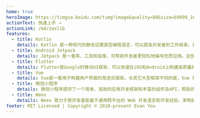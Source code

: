 ```yaml
---
home: true
heroImage: https://timgsa.baidu.com/timg?image&quality=80&size=b9999_10000&sec=1565685573899&di=7d6712049b61b6167115e51e688f64eb&imgtype=0&src=http%3A%2F%2Fimg.zcool.cn%2Fcommunity%2F0168725aefcac0a801206aba354608.gif
actionText: 快速上手 →
actionLink: /md/zwslib
features:
  - title: Kotlin
    details: Kotlin 是一种现代的静态设置类型编程语言，可以提高开发者的工作效率，并提升开发者的工作愉悦度。
  - title: Android Jetpack
    details: Jetpack 是一套库、工具和指南，可帮助开发者更轻松地编写优质应用。这些组件可帮助您遵循最佳做法、让您摆脱编写样板代码的工作并简化复杂任务，以便您将精力集中放在所需的代码上。
  - title: Flutter
    details: Flutter是Google的移动UI框架，可以快速在iOS和Android上构建高质量的原生用户界面。
  - title: Vue
    details: Vue是一套用于构建用户界面的渐进式框架。与其它大型框架不同的是，Vue 被设计为可以自底向上逐层应用。
  - title: 微信小程序
    details: 微信小程序提供了一个简单、高效的应用开发框架和丰富的组件及API，帮助开发者在微信中开发具有原生 APP 体验的服务。
  - title: Weex
    details: Weex 致力于使开发者能基于通用跨平台的 Web 开发语言和开发经验，来构建 Android、iOS 和 Web 应用。简单来说，在集成了 WeexSDK 之后，你可以使用 JavaScript 语言和前端开发经验来开发移动应用。
footer: MIT Licensed | Copyright © 2018-present Evan You
---
```

